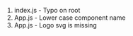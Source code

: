 1.  index.js - Typo on root
2.  App.js - Lower case component name
3.  App.js - Logo svg is missing
